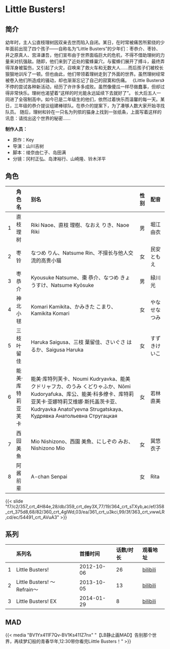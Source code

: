 # Little Busters!


## 简介

幼年时，主人公直枝理树因双亲去世而陷入自闭。某日，在时常被痛苦所萦绕的少年面前出现了四个孩子——自称名为“Little Busters”的少年们：枣恭介、枣铃、井之原真人、宫泽谦吾，他们宣布由于世界面临巨大的危机，不得不借助理树的力量来对抗强敌。随即，他们来到了近处的蜜蜂巢穴，与蜜蜂们展开了搏斗，最终弄得浑身被蜇伤，又引起了火灾，召唤来了救火车和无数大人……而后孩子们被校长狠狠地训斥了一顿。但也由此，他们带领着理树走到了外面的世界。虽然理树经常被卷入他们所造成的骚动，却也渐渐忘记了自己的寂寞和伤痛。
《Little Busters》不停的尝试各种新活动，经历了许许多多成败。虽然像傻瓜一样尽做蠢事，但却过得非常快乐。理树也渴望着“这样的时光能永远延续下去就好了”。
长大后五人一同进了全宿制高中。如今已是二年级生的他们，依然过着快乐而温馨的每一天。某日，三年级的恭介提议组建棒球队。在恭介的提案下，为了凑够人数大家开始寻找队员。
随后，理树和铃在一只名为列侬的猫身上找到一张纸条，上面写着这样的讯息：请找出这个世界的秘密……

**制作人员：**
- 原作：Key
- 导演：山川吉树
- 脚本：绫奈由仁子、岛田满
- 分镜：冈村正弘、岛津裕行、山崎隆、铃木洋平

## 角色

|     |   角色名   |   别名  | 性别 |  配音  |
|:--- |:------  |:----      |:---  |:--   |
| 1 | 直枝理树 | Riki Naoe、直枝 理樹、なおえ りき、Naoe Riki | 男 | 堀江由衣 |
| 2 | 枣铃 | なつめ りん、Natsume Rin、不擅长与他人交流的高贵小猫 | 女 | 民安ともえ |
| 3 | 枣恭介 | Kyousuke Natsume、棗 恭介、なつめ きょうすけ、Natsume Kyōsuke | 男 | 緑川光 |
| 4 | 神北小毬 | Komari Kamikita、かみきた こまり、Kamikita Komari | 女 | やなせなつみ |
| 5 | 三枝叶留佳 | Haruka Saigusa、三枝 葉留佳、さいぐさ はるか、Saigusa Haruka | 女 | すずきけいこ |
| 6 | 能美·库特莉亚芙卡 | 能美·库特列芙卡、Noumi Kudryavka、能美 クドリャフカ、のうみ くどりゃふか、Nōmi Kudoryafuka、库公、能美·科多缭卡、库特莉亚芙卡·亚娜特莉艾维娜·斯托盖茨卡亚、Kudryavka Anatol‘yevna Strugatskaya、Кудрявка Анатольевна Стругацкая | 女 | 若林直美 |
| 7 | 西园美鱼 | Mio Nishizono、西園 美魚、にしぞの みお、Nishizono Mio | 女 | 巽悠衣子 |
| 8 | 阿酱前辈 | A-chan Senpai | 女 | Rita |

{{< slide "f7/c2/357_crt_4H84e,28/db/359_crt_dey3X,77/19/364_crt_sTXyb,ac/ef/358_crt_375d8,68/82/360_crt_4glWd,03/ea/361_crt_u3kci,99/3f/363_crt_vwwLR,cd/ec/54491_crt_AVuA3" >}}

## 系列

|     |   系列名   |   首播时间  | 话数/时长  | 观看地址 |
|:---  |:------    |:----      |:---       |:---  |
| 1 | Little Busters! | 2012-10-06 | 26 | [bilibili](https://www.bilibili.com/bangumi/play/ep82086)  |
| 2 | Little Busters! 〜Refrain〜 | 2013-10-05 | 13 | [bilibili](https://www.bilibili.com/bangumi/play/ss3570)  |
| 3 | Little Busters! EX | 2014-01-29 | 8 | [bilibili](https://www.bilibili.com/bangumi/play/ss3571)  |


## MAD

{{< media  "BV1Yx411F7Qv-BV1Ks411Z7nx"
"【LB静止画MAD】告别那个世界，再续梦幻般的青春华年,12:30带你看完Liittle Busters！"  >}}
